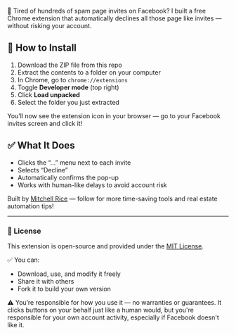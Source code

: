 🚫 Tired of hundreds of spam page invites on Facebook?
I built a free Chrome extension that automatically declines all those page like invites — without risking your account.
## 🔧 How to Install

1. Download the ZIP file from this repo
2. Extract the contents to a folder on your computer
3. In Chrome, go to `chrome://extensions`
4. Toggle **Developer mode** (top right)
5. Click **Load unpacked**
6. Select the folder you just extracted

You’ll now see the extension icon in your browser — go to your Facebook invites screen and click it!

## ✅ What It Does

- Clicks the “...” menu next to each invite
- Selects “Decline”
- Automatically confirms the pop-up
- Works with human-like delays to avoid account risk

Built by [Mitchell Rice](https://www.linkedin.com/in/mitchellrice/) — follow for more time-saving tools and real estate automation tips!

---

### 🔐 License

This extension is open-source and provided under the [MIT License](LICENSE).

✅ You can:
- Download, use, and modify it freely
- Share it with others
- Fork it to build your own version

⚠️ You’re responsible for how you use it — no warranties or guarantees. It clicks buttons on your behalf just like a human would, but you're responsible for your own account activity, especially if Facebook doesn't like it. 
